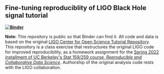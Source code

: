 ## Fine-tuning reproduciblity of LIGO Black Hole signal tutorial

**[![Binder](https://mybinder.org/badge_logo.svg)](https://mybinder.org/v2/gh/UCB-stat-159-s22/hw05-Stephenouu/HEAD?urlpath=lab/tree/ipynb/HEAD?labpath=index.ipynb)**

**Note:** This repository is public so that Binder can find it. All code and data is based on the original [LIGO Center for Open Science Tutorial Repository](https://github.com/losc-tutorial/LOSC_Event_tutorial). This repository is a class exercise that restructures the original LIGO code for improved reproducibility, as a homework assignment for the [Spring 2022 installment of UC Berkeley's Stat 159/259 course, _Reproducible and Collaborative Data Science_](https://ucb-stat-159-s22.github.io). Authorship of the original analysis code rests with the LIGO collaboration.
